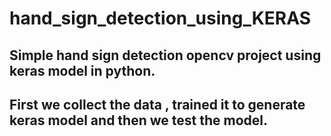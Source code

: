 # hand_sign_detection_using_KERAS

## Simple hand sign detection opencv project using keras model in python. 
## First we collect the data , trained it to generate keras model and then  we test the model.
 
